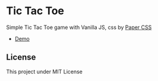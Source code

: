 # Tic Tac Toe
Simple Tic Tac Toe game with Vanilla JS, css by [Paper CSS](getpapercss.com)

- [Demo](https://muhibbudins.github.io/tic-tac-toe/)

## License
This project under MIT License